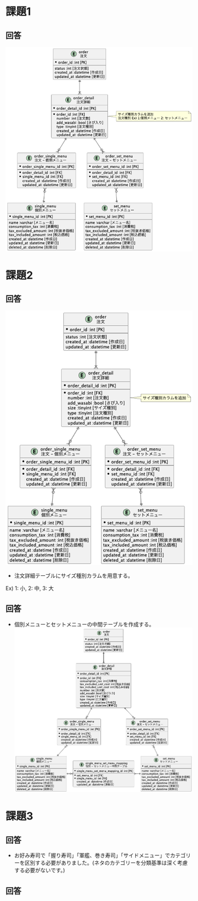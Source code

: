 # 課題1
## 回答
![ER図](./sushi1.png)

# 課題2
## 回答
![ER図](./sushi2_1.png)

- 注文詳細テーブルにサイズ種別カラムを用意する。

Ex) 1: 小, 2: 中, 3: 大

## 回答

- 個別メニューとセットメニューの中間テーブルを作成する。
![ER図](./sushi2_2.png)

# 課題3
## 回答
- お好み寿司で「握り寿司」「軍艦、巻き寿司」「サイドメニュー」でカテゴリーを区別する必要がありました。(ネタのカテゴリーを分類基準は深く考慮する必要がないです。)

## 回答

